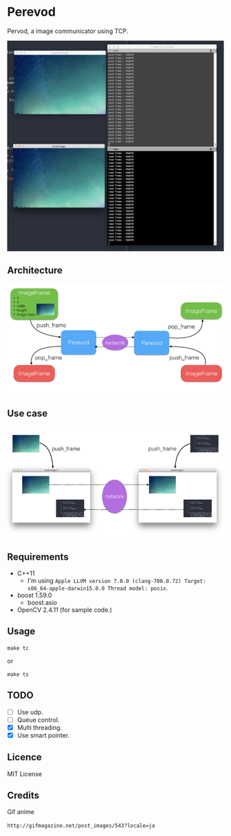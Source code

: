 # Perevod

Pervod, a image communicator using TCP.

![ss](https://raw.githubusercontent.com/0x0c/Perevod/master/asset/Screen%20Shot%202015-10-17%20at%202.46.34%20AM.png)

## Architecture 
![ss2](https://raw.githubusercontent.com/0x0c/Perevod/master/asset/Screen%20Shot%202015-10-23%20at%205.23.34%20AM.png)

## Use case
![ss3](https://raw.githubusercontent.com/0x0c/Perevod/master/asset/Screen%20Shot%202015-10-23%20at%205.33.57%20AM.png)

## Requirements

- C++11
  - I'm using `Apple LLVM version 7.0.0 (clang-700.0.72) Target: x86_64-apple-darwin15.0.0 Thread model: posix`.
- boost 1.59.0
  - boost.asio
- OpenCV 2.4.11 (for sample code.)

## Usage

```
make tc
```

or

```
make ts
```

## TODO
- [ ] Use udp.
- [ ] Queue control.
- [x] Multi threading.
- [x] Use smart pointer. 

## Licence

MIT License

## Credits
Gif anime 

`http://gifmagazine.net/post_images/543?locale=ja`